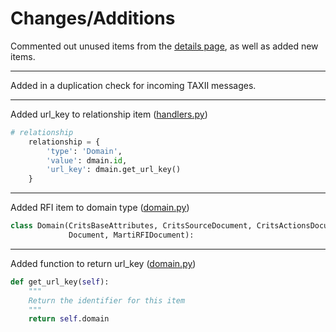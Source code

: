 # Changes/Additions

Commented out unused items from the [details page](templates/domain_detail.html), as well as added new items.

---

Added in a duplication check for incoming TAXII messages.  

---

Added url_key to relationship item ([handlers.py](handlers.py))

```python
# relationship
    relationship = {
        'type': 'Domain',
        'value': dmain.id,
        'url_key': dmain.get_url_key()
    }
```

---

Added RFI item to domain type ([domain.py](domain.py))

```python
class Domain(CritsBaseAttributes, CritsSourceDocument, CritsActionsDocument,
             Document, MartiRFIDocument):
```

---

Added function to return url_key ([domain.py](domain.py))

```python
def get_url_key(self):
    """
    Return the identifier for this item
    """
    return self.domain
```